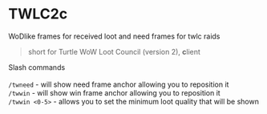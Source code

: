 # TWLC2c
WoDlike frames for received loot and need frames for twlc raids<Br>

>short for Turtle WoW Loot Council (version 2), **c**lient<br>


Slash commands<Br><Br>
`/twneed` - will show need frame anchor allowing you to reposition it<br>
`/twwin` - will show win frame anchor allowing you to reposition it<br>
`/twwin <0-5>` - allows you to set the minimum loot quality that will be shown



